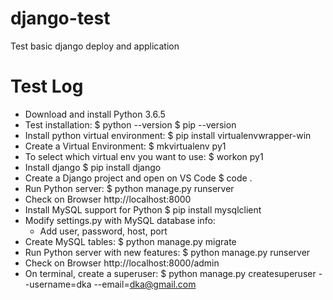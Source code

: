 # django-test
Test basic django deploy and application
# Test Log
- Download and install Python 3.6.5
- Test installation:
  $ python --version
  $ pip --version
- Install python virtual environment:
  $ pip install virtualenvwrapper-win
- Create a Virtual Environment:
  $ mkvirtualenv py1 
- To select which virtual env you want to use:
  $ workon py1
- Install django
  $ pip install django
- Create a Django project and open on VS Code
  $ code .
- Run Python server:
  $ python manage.py runserver
- Check on Browser http://localhost:8000 
- Install MySQL support for Python
  $ pip install mysqlclient
- Modify settings.py with MySQL database info:
  - Add user, password, host, port
- Create MySQL tables:
  $ python manage.py migrate
- Run Python server with new features:
  $ python manage.py runserver
- Check on Browser http://localhost:8000/admin
- On terminal, create a superuser:
  $ python manage.py createsuperuser --username=dka --email=dka@gmail.com
